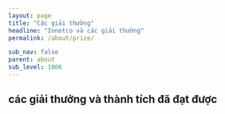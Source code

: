 ```yaml
---
layout: page
title: "Các giải thưởng"
headline: "Innetco và các giải thưởng"
permalink: /about/prize/

sub_nav: false
parent: about
sub_level: 1006
---
```


## các giải thưởng và thành tích đã đạt được
